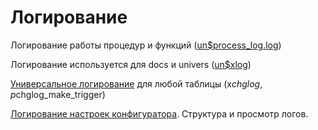 # Логирование

Логирование работы процедур и функций \([un$process\_log.log](logirovanie-raboty-procedur-i-funkcii.md)\)

Логирование используется для docs и univers \([un$xlog](logirovanie-ispolzuetsya-dlya-docs-i-univers-unusdxlog.md)\)

[Универсальное логирование](universalnoe-logirovanie.md) для любой таблицы \(x$chglog,p$chglog\_make\_trigger\)

[Логирование настроек конфигуратора](https://github.com/bsoft-biz/wiki/tree/84ec712a73f579bcf89e1c7cadc4b8dbc5b88ebd/razrabotka/obekty-oracle/logirovanie/razrabotka/konfigurator/logirovaniya-nastroek-konfiguratora.md). Структура и просмотр логов.

